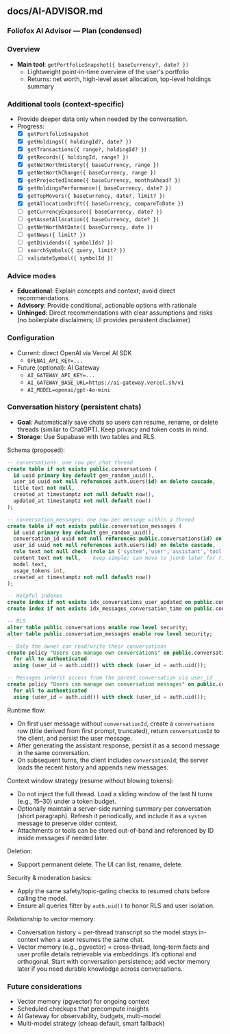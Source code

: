 ## docs/AI-ADVISOR.md

### Foliofox AI Advisor — Plan (condensed)

### Overview

- **Main tool**: `getPortfolioSnapshot({ baseCurrency?, date? })`
  - Lightweight point-in-time overview of the user's portfolio
  - Returns: net worth, high-level asset allocation, top-level holdings summary

### Additional tools (context-specific)

- Provide deeper data only when needed by the conversation.
- Progress:
  - [x] `getPortfolioSnapshot`
  - [x] `getHoldings({ holdingId?, date? })`
  - [x] `getTransactions({ range?, holdingId? })`
  - [x] `getRecords({ holdingId, range? })`
  - [x] `getNetWorthHistory({ baseCurrency, range })`
  - [x] `getNetWorthChange({ baseCurrency, range })`
  - [x] `getProjectedIncome({ baseCurrency, monthsAhead? })`
  - [x] `getHoldingsPerformance({ baseCurrency, date? })`
  - [x] `getTopMovers({ baseCurrency, date?, limit? })`
  - [x] `getAllocationDrift({ baseCurrency, compareToDate })`
  - [ ] `getCurrencyExposure({ baseCurrency, date? })`
  - [ ] `getAssetAllocation({ baseCurrency, date? })`
  - [ ] `getNetWorthAtDate({ baseCurrency, date })`
  - [ ] `getNews({ limit? })`
  - [ ] `getDividends({ symbolIds? })`
  - [ ] `searchSymbols({ query, limit? })`
  - [ ] `validateSymbol({ symbolId })`

### Advice modes

- **Educational**: Explain concepts and context; avoid direct recommendations
- **Advisory**: Provide conditional, actionable options with rationale
- **Unhinged**: Direct recommendations with clear assumptions and risks (no boilerplate disclaimers; UI provides persistent disclaimer)

### Configuration

- Current: direct OpenAI via Vercel AI SDK
  - `OPENAI_API_KEY=...`
- Future (optional): AI Gateway
  - `AI_GATEWAY_API_KEY=...`
  - `AI_GATEWAY_BASE_URL=https://ai-gateway.vercel.sh/v1`
  - `AI_MODEL=openai/gpt-4o-mini`

### Conversation history (persistent chats)

- **Goal**: Automatically save chats so users can resume, rename, or delete threads (similar to ChatGPT). Keep privacy and token costs in mind.
- **Storage**: Use Supabase with two tables and RLS.

Schema (proposed):

```sql
-- conversations: one row per chat thread
create table if not exists public.conversations (
  id uuid primary key default gen_random_uuid(),
  user_id uuid not null references auth.users(id) on delete cascade,
  title text not null,
  created_at timestamptz not null default now(),
  updated_at timestamptz not null default now()
);

-- conversation_messages: one row per message within a thread
create table if not exists public.conversation_messages (
  id uuid primary key default gen_random_uuid(),
  conversation_id uuid not null references public.conversations(id) on delete cascade,
  user_id uuid not null references auth.users(id) on delete cascade,
  role text not null check (role in ('system','user','assistant','tool')),
  content text not null, -- keep simple; can move to jsonb later for rich parts
  model text,
  usage_tokens int,
  created_at timestamptz not null default now()
);

-- Helpful indexes
create index if not exists idx_conversations_user_updated on public.conversations(user_id, updated_at desc);
create index if not exists idx_messages_conversation_time on public.conversation_messages(conversation_id, created_at asc);

-- RLS
alter table public.conversations enable row level security;
alter table public.conversation_messages enable row level security;

-- Only the owner can read/write their conversations
create policy "Users can manage own conversations" on public.conversations
  for all to authenticated
  using (user_id = auth.uid()) with check (user_id = auth.uid());

-- Messages inherit access from the parent conversation via user_id
create policy "Users can manage own conversation messages" on public.conversation_messages
  for all to authenticated
  using (user_id = auth.uid()) with check (user_id = auth.uid());
```

Runtime flow:

- On first user message without `conversationId`, create a `conversations` row (title derived from first prompt, truncated), return `conversationId` to the client, and persist the user message.
- After generating the assistant response, persist it as a second message in the same conversation.
- On subsequent turns, the client includes `conversationId`; the server loads the recent history and appends new messages.

Context window strategy (resume without blowing tokens):

- Do not inject the full thread. Load a sliding window of the last N turns (e.g., 15–30) under a token budget.
- Optionally maintain a server-side running summary per conversation (short paragraph). Refresh it periodically, and include it as a `system` message to preserve older context.
- Attachments or tools can be stored out-of-band and referenced by ID inside messages if needed later.

Deletion:

- Support permanent delete. The UI can list, rename, delete.

Security & moderation basics:

- Apply the same safety/topic-gating checks to resumed chats before calling the model.
- Ensure all queries filter by `auth.uid()` to honor RLS and user isolation.

Relationship to vector memory:

- Conversation history = per-thread transcript so the model stays in-context when a user resumes the same chat.
- Vector memory (e.g., pgvector) = cross-thread, long-term facts and user profile details retrievable via embeddings. It’s optional and orthogonal. Start with conversation persistence; add vector memory later if you need durable knowledge across conversations.

### Future considerations

- Vector memory (pgvector) for ongoing context
- Scheduled checkups that precompute insights
- AI Gateway for observability, budgets, multi-model
- Multi-model strategy (cheap default, smart fallback)
